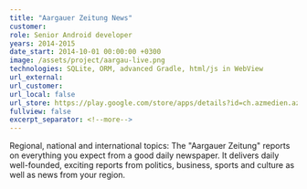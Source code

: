 ```yaml
---
title: "Aargauer Zeitung News"
customer:
role: Senior Android developer
years: 2014-2015
date_start: 2014-10-01 00:00:00 +0300
image: /assets/project/aargau-live.png
technologies: SQLite, ORM, advanced Gradle, html/js in WebView
url_external: 
url_customer:
url_local: false
url_store: https://play.google.com/store/apps/details?id=ch.azmedien.az_live_aargau
fullview: false
excerpt_separator: <!--more-->
---
```

Regional, national and international topics: The "Aargauer Zeitung" reports on everything you expect from a good daily newspaper. It delivers daily well-founded, exciting reports from politics, business, sports and culture as well as news from your region.